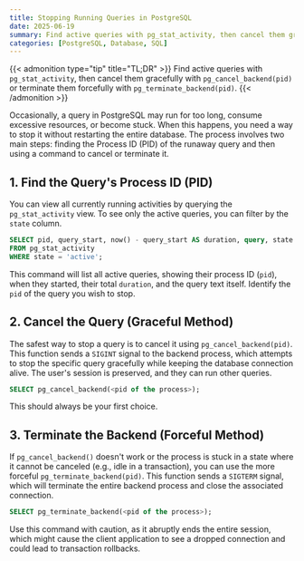 ```yaml
---
title: Stopping Running Queries in PostgreSQL
date: 2025-06-19
summary: Find active queries with pg_stat_activity, then cancel them gracefully with pg_cancel_backend(pid) or terminate them forcefully with pg_terminate_backend(pid).
categories: [PostgreSQL, Database, SQL]
---
```


{{< admonition type="tip" title="TL;DR" >}}
Find active queries with `pg_stat_activity`, then cancel them gracefully with `pg_cancel_backend(pid)` or terminate them forcefully with `pg_terminate_backend(pid)`.
{{< /admonition >}}

Occasionally, a query in PostgreSQL may run for too long, consume excessive resources, or become stuck. When this happens, you need a way to stop it without restarting the entire database. The process involves two main steps: finding the Process ID (PID) of the runaway query and then using a command to cancel or terminate it.

## 1. Find the Query's Process ID (PID)

You can view all currently running activities by querying the `pg_stat_activity` view. To see only the active queries, you can filter by the `state` column.

```sql
SELECT pid, query_start, now() - query_start AS duration, query, state
FROM pg_stat_activity
WHERE state = 'active';
```

This command will list all active queries, showing their process ID (`pid`), when they started, their total `duration`, and the query text itself. Identify the `pid` of the query you wish to stop.

## 2. Cancel the Query (Graceful Method)

The safest way to stop a query is to cancel it using `pg_cancel_backend(pid)`. This function sends a `SIGINT` signal to the backend process, which attempts to stop the specific query gracefully while keeping the database connection alive. The user's session is preserved, and they can run other queries.

```sql
SELECT pg_cancel_backend(<pid of the process>);
```

This should always be your first choice.

## 3. Terminate the Backend (Forceful Method)

If `pg_cancel_backend()` doesn't work or the process is stuck in a state where it cannot be canceled (e.g., idle in a transaction), you can use the more forceful `pg_terminate_backend(pid)`. This function sends a `SIGTERM` signal, which will terminate the entire backend process and close the associated connection.

```sql
SELECT pg_terminate_backend(<pid of the process>);
```

Use this command with caution, as it abruptly ends the entire session, which might cause the client application to see a dropped connection and could lead to transaction rollbacks.
